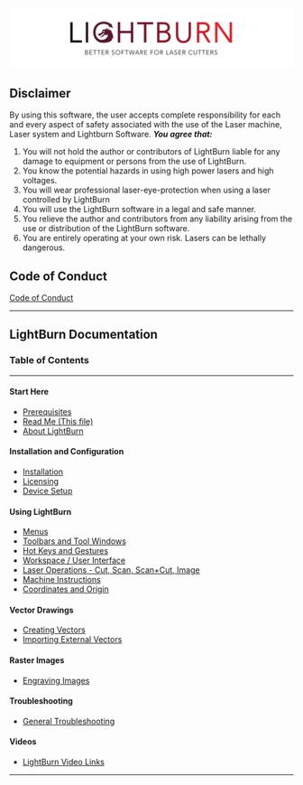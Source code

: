 ![LightBurn Banner](/img/LightBurn_SlimBanner.jpg)

## Disclaimer
By using this software, the user accepts complete responsibility for each and every
aspect of safety associated with the use of the Laser machine, Laser system and
Lightburn Software.
***You agree that:***
1. You will not hold the author or contributors of LightBurn liable for any damage to
  equipment or persons from the use of LightBurn.
2. You know the potential hazards in using high power lasers and high voltages.
3. You will wear professional laser-eye-protection when using a laser controlled by
  LightBurn
4. You will use the LightBurn software in a legal and safe manner.
5. You relieve the author and contributors from any liability arising from the use or
  distribution of the LightBurn software.
6. You are entirely operating at your own risk. Lasers can be lethally dangerous.

## Code of Conduct
[Code of Conduct](CODE_OF_CONDUCT.md)

-----
## LightBurn Documentation
### Table of Contents
----------
#### Start Here
* [Prerequisites](PreReq.md)
* [Read Me (This file)](README.md)
* [About LightBurn](AboutLightBurn.md)
#### Installation and Configuration
* [Installation](Installation.md)
* [Licensing](Licensing.md)
* [Device Setup](DeviceWizard.md)
#### Using LightBurn
* [Menus](MenuCommands.md)
* [Toolbars and Tool Windows](Toolbars.md)
* [Hot Keys and Gestures](HotKeys.md)
* [Workspace / User Interface](Workspace.md)
* [Laser Operations - Cut, Scan, Scan+Cut, Image](Operations.md)
* [Machine Instructions](MachineInstructions.md)
* [Coordinates and Origin](CoordinatesOrigin.md)
#### Vector Drawings
* [Creating Vectors](CreatingNewVectors.md)
* [Importing External Vectors](ImportingExternalVectors.md)
#### Raster Images
* [Engraving Images](EngravingImages.md)
#### Troubleshooting
* [General Troubleshooting](Troubleshooting.md)
#### Videos
  - [LightBurn Video Links](Videos.md)

------------
